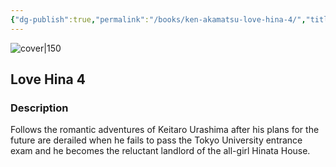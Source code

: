 ```yaml
---
{"dg-publish":true,"permalink":"/books/ken-akamatsu-love-hina-4/","title":"\"Love Hina 4\"","tags":["manga","romance"]}
---
```




![cover|150](https://cdn.thestorygraph.com/f0rl4rkhvwcci6y7msbj0cilyosl)

## Love Hina 4

### Description

Follows the romantic adventures of Keitaro Urashima after his plans for the future are derailed when he fails to pass the Tokyo University entrance exam and he becomes the reluctant landlord of the all-girl Hinata House.
```